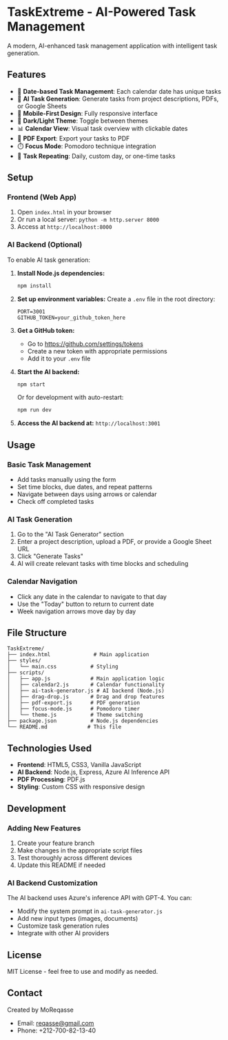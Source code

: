 # TaskExtreme - AI-Powered Task Management

A modern, AI-enhanced task management application with intelligent task generation.

## Features

- 📅 **Date-based Task Management**: Each calendar date has unique tasks
- 🤖 **AI Task Generation**: Generate tasks from project descriptions, PDFs, or Google Sheets
- 📱 **Mobile-First Design**: Fully responsive interface
- 🎨 **Dark/Light Theme**: Toggle between themes
- 📊 **Calendar View**: Visual task overview with clickable dates
- 📄 **PDF Export**: Export your tasks to PDF
- ⏱️ **Focus Mode**: Pomodoro technique integration
- 🔄 **Task Repeating**: Daily, custom day, or one-time tasks

## Setup

### Frontend (Web App)
1. Open `index.html` in your browser
2. Or run a local server: `python -m http.server 8000`
3. Access at `http://localhost:8000`

### AI Backend (Optional)
To enable AI task generation:

1. **Install Node.js dependencies:**
   ```bash
   npm install
   ```

2. **Set up environment variables:**
   Create a `.env` file in the root directory:
   ```
   PORT=3001
   GITHUB_TOKEN=your_github_token_here
   ```

3. **Get a GitHub token:**
   - Go to https://github.com/settings/tokens
   - Create a new token with appropriate permissions
   - Add it to your `.env` file

4. **Start the AI backend:**
   ```bash
   npm start
   ```
   Or for development with auto-restart:
   ```bash
   npm run dev
   ```

5. **Access the AI backend at:** `http://localhost:3001`

## Usage

### Basic Task Management
- Add tasks manually using the form
- Set time blocks, due dates, and repeat patterns
- Navigate between days using arrows or calendar
- Check off completed tasks

### AI Task Generation
1. Go to the "AI Task Generator" section
2. Enter a project description, upload a PDF, or provide a Google Sheet URL
3. Click "Generate Tasks"
4. AI will create relevant tasks with time blocks and scheduling

### Calendar Navigation
- Click any date in the calendar to navigate to that day
- Use the "Today" button to return to current date
- Week navigation arrows move day by day

## File Structure

```
TaskExtreme/
├── index.html              # Main application
├── styles/
│   └── main.css           # Styling
├── scripts/
│   ├── app.js             # Main application logic
│   ├── calendar2.js       # Calendar functionality
│   ├── ai-task-generator.js # AI backend (Node.js)
│   ├── drag-drop.js       # Drag and drop features
│   ├── pdf-export.js      # PDF generation
│   ├── focus-mode.js      # Pomodoro timer
│   └── theme.js           # Theme switching
├── package.json           # Node.js dependencies
└── README.md             # This file
```

## Technologies Used

- **Frontend**: HTML5, CSS3, Vanilla JavaScript
- **AI Backend**: Node.js, Express, Azure AI Inference API
- **PDF Processing**: PDF.js
- **Styling**: Custom CSS with responsive design

## Development

### Adding New Features
1. Create your feature branch
2. Make changes in the appropriate script files
3. Test thoroughly across different devices
4. Update this README if needed

### AI Backend Customization
The AI backend uses Azure's inference API with GPT-4. You can:
- Modify the system prompt in `ai-task-generator.js`
- Add new input types (images, documents)
- Customize task generation rules
- Integrate with other AI providers

## License

MIT License - feel free to use and modify as needed.

## Contact

Created by MoReqasse
- Email: reqasse@gmail.com
- Phone: +212-700-82-13-40 